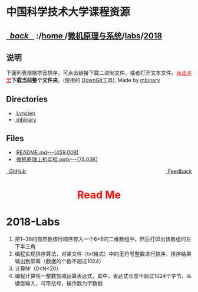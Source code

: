 
<!--
<head>
    <meta http-equiv="content-type" content="text/html; charset=utf-8">
    <title> 中国科学技术大学课程资源</title>
</head>
-->
# 中国科学技术大学课程资源

<div>
  <h2>
    <a href="../index.html">&nbsp;&nbsp;<i class="fa fa-level-up">back </i>&nbsp;&nbsp;</a>
    :/<a href="../../../index.html">home <i class="fa fa-home"></i></a>/<a href="../../index.html">微机原理与系统</a>/<a href="../index.html">labs</a>/<a href="index.html">2018</a>
  </h2>
</div>

## 说明
下面列表根据拼音排序，可点击链接下载二进制文件，或者打开文本文件。<a href="http://downgit.zhoudaxiaa.com/#/home?url=https://github.com/USTC-Resource/USTC-Course/tree/master/微机原理与系统/labs/2018" style="color:red" target="_black">点击这里</a>**下载当前整个文件夹**。(使用的 [DownGit](http://downgit.zhoudaxiaa.com)工具), Made by [mbinary](https://mbinary.xyz)

## Directories
<ul><li><a href="Lyncien/index.html"><i class="fa fa-folder"></i>&nbsp;Lyncien</a></li>
<li><a href="mbinary/index.html"><i class="fa fa-folder"></i>&nbsp;mbinary</a></li></ul>

## Files
<ul><li><a href="https://raw.githubusercontent.com/USTC-Resource/USTC-Course/master/微机原理与系统/labs/2018/README.md"><i class="fa fa-pencil-square-o"></i>&nbsp;README.md---(459.00B)</a></li>
<li><a href="https://raw.githubusercontent.com/USTC-Resource/USTC-Course/master/微机原理与系统/labs/2018/微机原理上机实验.pptx"><i class="fa fa-file-powerpoint-o"></i>&nbsp;微机原理上机实验.pptx---(74.03K)</a></li></ul>

<div style="text-decration:underline;display:inline">
  <a href="https://github.com/USTC-Resource/USTC-Course.git" target="_blank" rel="external"><i class="fa fa-github"></i>&nbsp; GitHub</a>
  <a href="mailto:&#122;huheqin1@gmail?subject=反馈与建议" style="float:right" target="_blank" rel="external"><i class="fa fa-envelope"></i>&nbsp; Feedback</a>
</div>


<h1 style="color:red;text-align:center;">Read Me</h1>

<h1 id="2018-labs">2018-Labs</h1>
<ol>
<li>把1~36的自然数按行顺序存入一个6*6的二维数组中，然后打印出该数组的左下半三角</li>
<li>编程实现排序算法，对某文件（txt格式）中的无符号整数进行排序，排序结果输出到屏幕（数据的个数不超过1024）</li>
<li>计算N!（0&lt;N&lt;20）</li>
<li>编程计算任一整数加减运算表达式，其中，表达式长度不超过1024个字节，从键盘输入，可带括号，操作数为字数据</li>
</ol>

